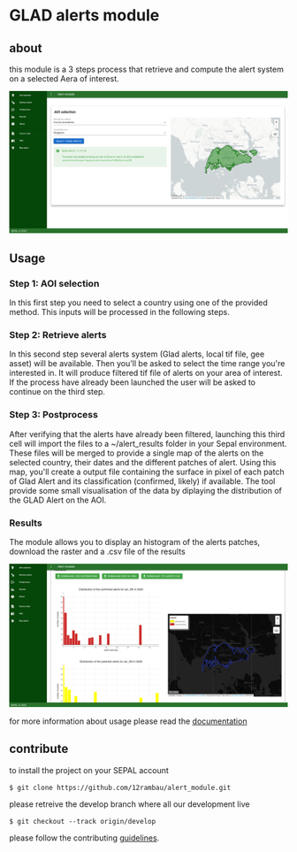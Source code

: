 # GLAD alerts module

## about
this module is a 3 steps process that retrieve and compute the alert system on a selected Aera of interest.

![results](./doc/img/full_input.png)

## Usage

### Step 1: AOI selection
In this first step you need to select a country using one of the provided method. This inputs will be processed in the following steps.

### Step 2: Retrieve alerts

In this second step several alerts system (Glad alerts, local tif file, gee asset) will be available. Then you'll be asked to select the time range you're interested in. It will produce filtered tif file of alerts on your area of interest.
If the process have already been launched the user will be asked to continue on the third step.

### Step 3: Postprocess
After verifying that the alerts have already been filtered, launching this third cell will import the files to a ~/alert_results folder in your Sepal environment. These files will be merged to provide a single map of the alerts on the selected country, their dates and the different patches of alert. Using this map, you'll create a output file containing the surface in pixel of each patch of Glad Alert and its classification (confirmed, likely) if available. The tool provide some small visualisation of the data by diplaying the distribution of the GLAD Alert on the AOI.

### Results
The module allows you to display an histogram of the alerts patches, download the raster and a .csv file of the results

![results](./doc/img/full_results.png)

for more information about usage please read the [documentation](doc/doc.md)

## contribute
to install the project on your SEPAL account 
```
$ git clone https://github.com/12rambau/alert_module.git
```

please retreive the develop branch where all our development live
```
$ git checkout --track origin/develop
```

please follow the contributing [guidelines](CONTRIBUTING.md).



